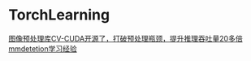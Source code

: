 # TorchLearning
[图像预处理库CV-CUDA开源了，打破预处理瓶颈，提升推理吞吐量20多倍](https://cloud.tencent.com/developer/article/2250129?areaSource=102001.19&traceId=irHqULAUdCdygUX6xIDDc)
[mmdetetion学习经验](https://zhuanlan.zhihu.com/p/369826931)
